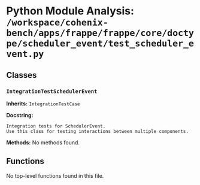 # Python Module Analysis: `/workspace/cohenix-bench/apps/frappe/frappe/core/doctype/scheduler_event/test_scheduler_event.py`

## Classes

### `IntegrationTestSchedulerEvent`
**Inherits:** `IntegrationTestCase`


**Docstring:**
```
Integration tests for SchedulerEvent.
Use this class for testing interactions between multiple components.
```

**Methods:**
No methods found.




## Functions

No top-level functions found in this file.
